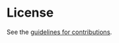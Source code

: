 # License

See the
[guidelines for contributions](https://github.com/lake-wg/app-profiles/blob/main/CONTRIBUTING.md).
